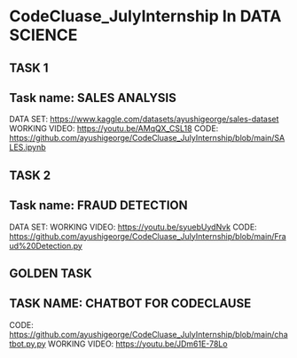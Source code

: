 # CodeCluase_JulyInternship In DATA SCIENCE
## TASK 1
## Task name: SALES ANALYSIS
DATA SET:
https://www.kaggle.com/datasets/ayushigeorge/sales-dataset
WORKING VIDEO: https://youtu.be/AMqQX_CSL18
CODE:
https://github.com/ayushigeorge/CodeCluase_JulyInternship/blob/main/SALES.ipynb

## TASK 2
## Task name: FRAUD DETECTION
DATA SET: 
WORKING VIDEO: https://youtu.be/syuebUydNvk
CODE: https://github.com/ayushigeorge/CodeCluase_JulyInternship/blob/main/Fraud%20Detection.py

## GOLDEN TASK
## TASK NAME: CHATBOT FOR CODECLAUSE
CODE: https://github.com/ayushigeorge/CodeCluase_JulyInternship/blob/main/chatbot.py.py
WORKING VIDEO: https://youtu.be/JDm61E-78Lo
